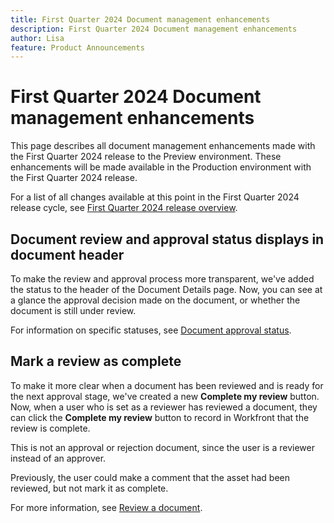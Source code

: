 ```yaml
---
title: First Quarter 2024 Document management enhancements
description: First Quarter 2024 Document management enhancements
author: Lisa
feature: Product Announcements
---
```

# First Quarter 2024 Document management enhancements

This page describes all document management enhancements made with the First Quarter 2024 release to the Preview environment. These enhancements will be made available in the Production environment with the First Quarter 2024 release.

For a list of all changes available at this point in the First Quarter 2024 release cycle, see [First Quarter 2024 release overview](/help/quicksilver/product-announcements/product-releases/23-q4-release-activity/23-q4-release-overview.md).

## Document review and approval status displays in document header

To make the review and approval process more transparent, we've added the status to the header of the Document Details page. Now, you can see at a glance the approval decision made on the document, or whether the document is still under review.

For information on specific statuses, see [Document approval status](/help/quicksilver/review-and-approve-work/document-reviews-and-approvals/manage-document-approvals/document-approval-status.md).

## Mark a review as complete

To make it more clear when a document has been reviewed and is ready for the next approval stage, we've created a new **Complete my review** button. Now, when a user who is set as a reviewer has reviewed a document, they can click the **Complete my review** button to record in Workfront that the review is complete.

This is not an approval or rejection document, since the user is a reviewer instead of an approver.

Previously, the user could make a comment that the asset had been reviewed, but not mark it as complete.

For more information, see [Review a document](/help/quicksilver/review-and-approve-work/document-reviews-and-approvals/review-and-approve-documents/review-a-document.md).
